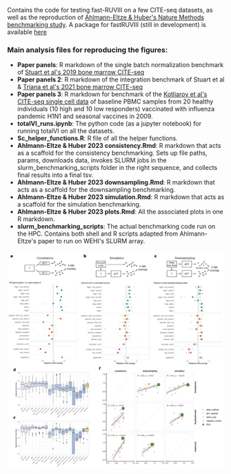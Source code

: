 Contains the code for testing fast-RUVIII on a few CITE-seq datasets, as well as the reproduction of [Ahlmann-Eltze & Huber's Nature Methods benchmarking study](https://www.nature.com/articles/s41592-023-01814-1). 
A package for fastRUVIII (still in development) is available [here](https://github.com/Neal-Liu1/fastRUVIII)

### Main analysis files for reproducing the figures:
- **Paper panels**: R markdown of the single batch normalization benchmark of [Stuart et al's 2019 bone marrow CITE-seq](https://www.cell.com/cell/fulltext/S0092-8674(19)30559-8?_returnURL=https%3A%2F%2Flinkinghub.elsevier.com%2Fretrieve%2Fpii%2FS0092867419305598%3Fshowall%3Dtrue)
- **Paper panels 2**: R markdown of the integration benchmark of Stuart et al & [Triana et al's 2021 bone marrow CITE-seq](https://www.nature.com/articles/s41590-021-01059-0)
- **Paper panels 3**: R markdown for benchmark of the [Kotliarov et al's CITE-seq single cell data](https://www.nature.com/articles/s41591-020-0769-8) of baseline PBMC samples from 20 healthy individuals (10 high and 10 low responders)
vaccinated with influenza pandemic H1N1 and seasonal vaccines in 2009.
- **totalVI_runs.ipynb**: The python code (as a jupyter notebook) for running totalVI on all the datasets.
- **Sc_helper_functions.R**: R file of all the helper functions.
- **Ahlmann-Eltze & Huber 2023 consistency.Rmd**: R markdown that acts as a scaffold for the consistency benchmarking. Sets up file paths, params, downloads data, invokes SLURM jobs in the slurm_benchmarking_scripts folder in the right sequence, and collects final results into a final tsv.
- **Ahlmann-Eltze & Huber 2023 downsampling.Rmd**: R markdown that acts as a scaffold for the downsampling benchmarking.
- **Ahlmann-Eltze & Huber 2023 simulation.Rmd**: R markdown that acts as a scaffold for the simulation benchmarking.
- **Ahlmann-Eltze & Huber 2023 plots.Rmd**: All the associated plots in one R markdown.
- **slurm_benchmarking_scripts**: The actual benchmarking code run on the HPC. Contains both shell and R scripts adapted from Ahlmann-Eltze's paper to run on WEHI's SLURM array. 

<img src="./plots/transformgampoi headline.jpg">
